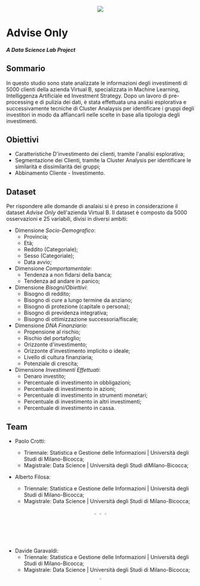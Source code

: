 <p align="center">
<img src="Immagini/Logo-Bicocca.png"/>
</p>

# Advise Only

##### A Data Science Lab Project

## Sommario
In questo studio sono state analizzate le informazioni degli investimenti di 5000 clienti della azienda Virtual B, specializzata in Machine Learning, Intelliggenza Artificiale ed Investment Strategy. Dopo un lavoro di pre-processing e di pulizia dei dati, è stata effettuata una analisi esplorativa e successivamente tecniche di Cluster Analaysis per identificare i gruppi degli investitori in modo da affiancarli nelle scelte in base alla tipologia degli investimenti.

## Obiettivi

* Caratteristiche D'investimento dei clienti, tramite l'analisi esplorativa;
* Segmentazione dei Clienti, tramite la Cluster Analysis per identificare le similarità e dissimilarità dei gruppi;
* Abbinamento Cliente - Investimento.

## Dataset
Per rispondere alle domande di analaisi si è preso in considerazione il dataset *Advise Only* dell'azienda Virtual B. Il dataset è composto da 5000 osservazioni e 25 variabili, divisi in diversi ambiti:

* Dimensione *Socio-Demografico*:
    + Provincia;
    + Età;
    + Reddito (Categoriale);
    + Sesso (Categoriale);
    + Data avvio;
* Dimensione *Comportamentale*:
    + Tendenza a non fidarsi della banca;
    + Tendenza ad andare in panico;
* Dimensione *Bisogni/Obiettivi*:
    + Bisogno di reddito;
    + Bisogno di cure a lungo termine da anziano;
    + Bisogno di protezione (capitale o persona);
    + Bisogno di previdenza integrativa;
    + Bisogno di ottimizzazione successoria/fiscale;
* Dimensione *DNA Finanziario*:
    + Propensione al rischio;
    + Rischio del portafoglio;
    + Orizzonte d'investimento;
    + Orizzonte d'investimento implicito o ideale;
    + Livello di cultura finanziaria;
    + Potenziale di crescita;
* Dimensione *Investimenti Effettuati*:
    + Denaro investito;
    + Percentuale di investimento in obbligazioni;
    + Percentuale di investimento in azioni;
    + Percentuale di investimento in strumenti monetari;
    + Percentuale di investimento in altri investimenti;
    + Percentuale di investimento in cassa.

## Team

- Paolo Crotti:
    - Triennale: Statistica e Gestione delle Informazioni | Università degli Studi di Milano-Bicocca;
    - Magistrale: Data Science | Università degli Studi diMilano-Bicocca;

- Alberto Filosa:
    - Triennale: Statistica e Gestione delle Informazioni | Università degli Studi di Milano-Bicocca;
    - Magistrale: Data Science | Università degli Studi di Milano-Bicocca;

<center>
  <a href = "https://www.linkedin.com/in/alberto-filosa-31408/"><img src="Immagini/linkedin.png" width = "2%"></a>
  <a href = "https://www.kaggle.com/albi9702"><img src="Immagini/kaggle.jpg" width = "2%"></a>
  <a href = "https://github.com/albi9702"><img src="Immagini/github.png" width = "2%"></a>
</center>

- Davide Garavaldi:
    - Triennale: Statistica e Gestione delle Informazioni | Università degli Studi di Milano-Bicocca;
    - Magistrale: Data Science | Università degli Studi di Milano-Bicocca;

<center>
  <a href = "https://www.linkedin.com/in/davide-garavaldi-ba9487195/"><img src="Immagini/linkedin.png" width = "2%"></a>
</center>